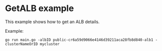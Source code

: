 # GetALB example

This example shows how to get an ALB details.

Example: 

```
go run main.go -albID public-cr6a59d9066e4146d39211aca28fb8d840-alb1 -clusterNameOrID mycluster
```